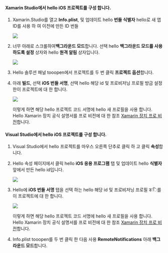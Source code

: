#### <a name="configure-hello-ios-project-in-xamarin-studio"></a>Xamarin Studio에서 hello iOS 프로젝트를 구성 합니다.
1. Xamarin.Studio를 열고 **Info.plist**, 및 업데이트 hello **번들 식별자** hello로 새 앱 ID를 사용 하 여 이전에 만든 ID 번들

    ![](./media/app-service-mobile-xamarin-ios-configure-project/mobile-services-ios-push-21.png)
2. 너무 아래로 스크롤하여**백그라운드 모드**합니다. 선택 hello **백그라운드 모드를 사용 하도록 설정** 상자와 hello **원격 알림** 상자입니다.

    ![](./media/app-service-mobile-xamarin-ios-configure-project/mobile-services-ios-push-22.png)
3. Hello 솔루션 패널 tooopen에서 프로젝트를 두 번 클릭 **프로젝트 옵션**합니다.
4. 아래 **빌드**, 선택 **iOS 번들 서명**, 선택 hello 해당 id 및 프로비저닝 프로필 방금 설정한이 프로젝트에 대 한 합니다.

   ![](./media/app-service-mobile-xamarin-ios-configure-project/mobile-services-ios-push-20.png)

   이렇게 하면 해당 hello 프로젝트 코드 서명에 hello 새 프로필을 사용 합니다. Hello Xamarin 장치 공식 설명서를 프로 비전에 대 한 참조 [Xamarin 장치 프로 비전]합니다.

#### <a name="configure-hello-ios-project-in-visual-studio"></a>Visual Studio에서 hello iOS 프로젝트를 구성 합니다.
1. Visual Studio에서 hello 프로젝트를 마우스 오른쪽 단추로 클릭 하 고 클릭 **속성**합니다.
2. Hello 속성 페이지에서 클릭 hello **iOS 응용 프로그램** 탭 및 업데이트 hello **식별자** 앞에서 만든 hello id입니다.

    ![](./media/app-service-mobile-xamarin-ios-configure-project/mobile-services-ios-push-23.png)
3. Hello에 **iOS 번들 서명** 탭을 선택 하는 hello 해당 id 및 프로비저닝 프로필 ड ि를이 프로젝트에 대 한 합니다.

    ![](./media/app-service-mobile-xamarin-ios-configure-project/mobile-services-ios-push-24.png)

    이렇게 하면 해당 hello 프로젝트 코드 서명에 hello 새 프로필을 사용 합니다. Hello Xamarin 장치 공식 설명서를 프로 비전에 대 한 참조 [Xamarin 장치 프로 비전]합니다.
4. Info.plist tooopen를 두 번 클릭 한 다음 사용 **RemoteNotifications** 아래 **백그라운드 모드**합니다.

[Xamarin 장치 프로 비전]: http://developer.xamarin.com/guides/ios/getting_started/installation/device_provisioning/
